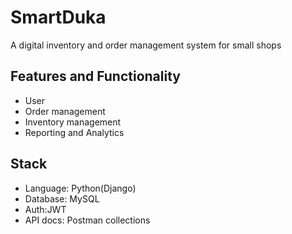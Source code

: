 # SmartDuka
A digital inventory and order management system for small shops

## Features and Functionality
* User
* Order management
* Inventory management
* Reporting and Analytics

## Stack
* Language: Python(Django)
* Database: MySQL
* Auth:JWT
* API docs: Postman collections
